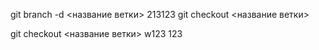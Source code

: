 













git branch -d <название ветки> 
213123
git checkout <название ветки> 





git checkout <название ветки> 
w123
123
